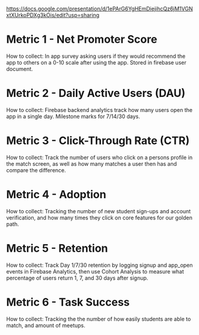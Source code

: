 https://docs.google.com/presentation/d/1ePArG6YgHEmDiejihcQz6jM1VGNxtXUrkoPDXg3kOis/edit?usp=sharing


# Metric 1 - Net Promoter Score
How to collect:  In app survey asking users if they would recommend the app to others on a 0-10 scale after using the app. Stored in firebase user document. 
# Metric 2 - Daily Active Users (DAU)
How to collect:  Firebase backend analytics track how many users open the app in a single day. Milestone marks for 7/14/30 days.
# Metric 3 - Click-Through Rate (CTR)
How to collect:  Track the number of users who click on a persons profile in the match screen, as well as how many matches a user then has and compare the difference.
# Metric 4 - Adoption
How to collect:  Tracking the number of new student sign-ups and account verification, and how many times they click on core features for our golden path.  
# Metric 5 - Retention
How to collect: Track Day 1/7/30 retention by logging signup and app_open events in Firebase Analytics, then use Cohort Analysis to measure what percentage of users return 1, 7, and 30 days after signup.
# Metric 6 - Task Success 
How to collect: Tracking the the number of how easily students are able to match, and amount of meetups. 
